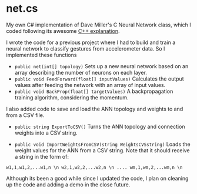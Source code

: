 # net.cs

My own C# implementation of Dave Miller's C Neural Network class, which I coded following its awesome [C++ explanation](https://www.youtube.com/watch?v=KkwX7FkLfug).

I wrote the code for a previous project where I had to build and train a neural network to classify gestures from accelerometer data. So I implemented these functions

- `public net(int[] topology)` Sets up a new neural network based on an array describing the number of neurons on each layer.
- `public void FeedForward(float[] inputValues)` Calculates the output values after feeding the network with an array of input values.
- `public void BackProp(float[] targetValues)` A backpropagation training algorithm, considering the momentum.

I also added code to save and load the ANN topology and weights to and from a CSV file.

- `public string ExportToCSV()` Turns the ANN topology and connection weights into a CSV string.

- `public void ImportWeightsFromCSV(string WeightsCVSstring)` Loads the weight values for the ANN from a CSV string. Note that it should receive a string in the form of:

```
w1,1,w1,2,...w1,n \n w2,1,w2,2,...w2,n \n .... wm,1,wm,2,...wm,n \n
```

Although its been a good while since I updated the code, I plan on cleaning up the code and adding a demo in the close future.
